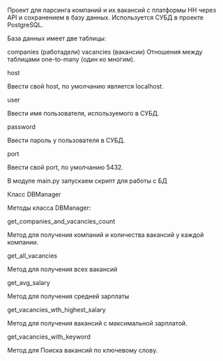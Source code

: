 Проект для парсинга компаний и их вакансий с платформы HH через API и сохранением в базу данных. Используется СУБД в проекте PostgreSQL.


База данных имеет две таблицы:

companies (работадели)
vacancies (вакансии)
Отношения между таблицами one-to-many (один ко многим).


host

Ввести свой host, по умолчанию является localhost.

user

Ввести имя пользователя, используемого в СУБД.

password

Ввести пароль у пользователя в СУБД.

port

Ввести свой port, по умолчанию 5432.

В модуле main.py запускаем скрипт для работы с БД

Класс DBManager

Методы класса DBManager:

get_companies_and_vacancies_count

Метод для получения компаний и количества вакансий у каждой компании.

get_all_vacancies

Метод для получения всех вакансий

get_avg_salary

Метод для получения средней зарплаты

get_vacancies_wth_highest_salary

Метод для получения вакансий с максимальной зарплатой.

get_vacancies_with_keyword

Метод для Поиска вакансий по ключевому слову.
